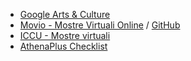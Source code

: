 - [Google Arts & Culture](https://artsandculture.google.com)
- [Movio - Mostre Virtuali Online](https://movio.beniculturali.it) / [GitHub](https://github.com/GruppoMeta/Movio)
- [ICCU - Mostre virtuali](http://www.internetculturale.it/it/18/news/27510/mostre-virtuali-online)
- [AthenaPlus Checklist](https://www.digitalexhibitions.org/?q=References/Checklist/index)
